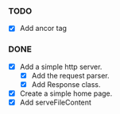 ### TODO
  - [x] Add ancor tag
### DONE

  - [x] Add a simple http server.
    - [x] Add the request parser.
    - [x] Add Response class.
  - [x] Create a simple home page.
  - [x] Add serveFileContent
